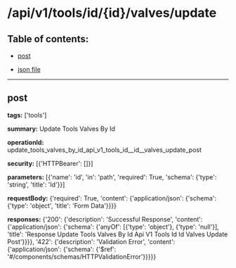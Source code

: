 # /api/v1/tools/id/{id}/valves/update

## Table of contents:
- [post](#post)

- [json file](./_api_v1_tools_id_{id}_valves_update.json)

---
<a name="post"></a>
## post

**tags:** ['tools']

**summary:** Update Tools Valves By Id

**operationId:** update_tools_valves_by_id_api_v1_tools_id__id__valves_update_post

**security:** [{'HTTPBearer': []}]

**parameters:** [{'name': 'id', 'in': 'path', 'required': True, 'schema': {'type': 'string', 'title': 'Id'}}]

**requestBody:** {'required': True, 'content': {'application/json': {'schema': {'type': 'object', 'title': 'Form Data'}}}}

**responses:** {'200': {'description': 'Successful Response', 'content': {'application/json': {'schema': {'anyOf': [{'type': 'object'}, {'type': 'null'}], 'title': 'Response Update Tools Valves By Id Api V1 Tools Id  Id  Valves Update Post'}}}}, '422': {'description': 'Validation Error', 'content': {'application/json': {'schema': {'$ref': '#/components/schemas/HTTPValidationError'}}}}}

